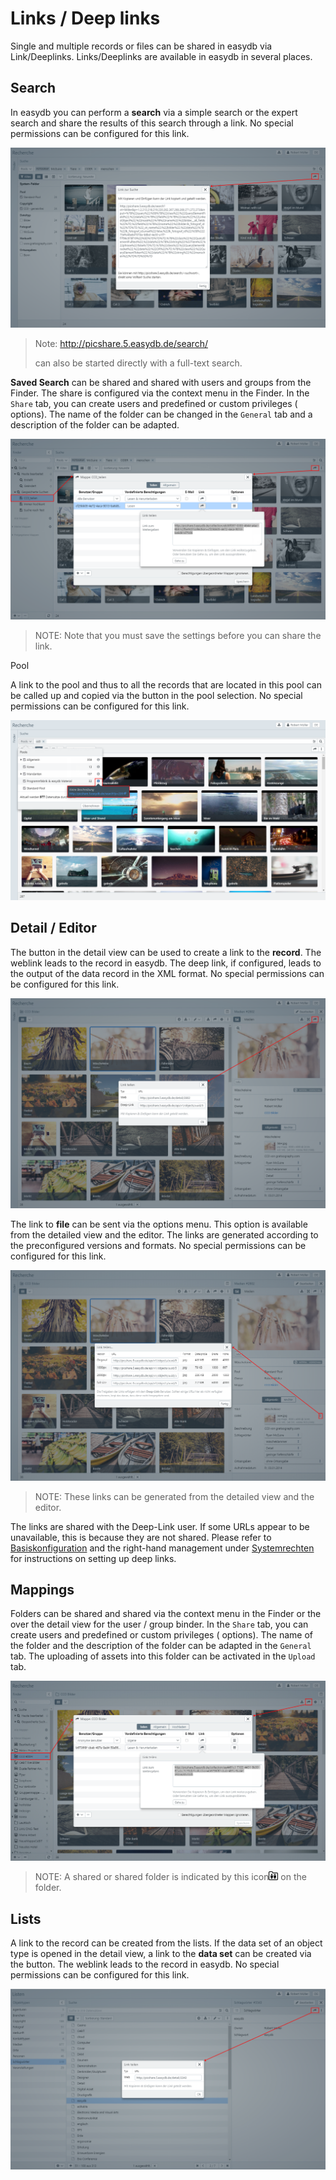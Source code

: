 # Links / Deep links

Single and multiple records or files can be shared in easydb via Link/Deeplinks. Links/Deeplinks are available in easydb in several places.

## Search

In easydb you can perform a **search** via a simple search or the expert search and share the results of this search through a link. No special permissions can be configured for this link.

![Link to search](link_search.png)

> Note: http://picshare.5.easydb.de/search/ <search> can also be started directly with a full-text search.

**Saved Search** can be shared and shared with users and groups from the Finder. The share is configured via the context menu in the Finder. In the <code class="button">Share</code> tab, you can create users and predefined or custom privileges (<i class =" fa fa-bars "> </i> options). The name of the folder can be changed in the <code class="button">General</code> tab and a description of the folder can be adapted.

![Link to saved search](link_safed_search.png)

> NOTE: Note that you must save the settings before you can share the link.


Pool

A link to the pool and thus to all the records that are located in this pool can be called up and copied via the <i class = "fa fa-info-circle"> </i> button in the pool selection. No special permissions can be configured for this link.

![Link to the records of a pool](link_pool.png)

## Detail / Editor

The <i class = "fa fa-share"> </i> button in the detail view can be used to create a link to the **record**. The weblink leads to the record in easydb. The deep link, if configured, leads to the output of the data record in the XML format. No special permissions can be configured for this link.

![Link to the record](link_detail_asset.png)

The link to **file** can be sent via the <i class = "fa fa-ellipsis-v"> </i> options menu. This option is available from the detailed view and the editor. The links are generated according to the preconfigured versions and formats. No special permissions can be configured for this link.

![Link from detail view to the file](link_detail_file.png)

> NOTE: These links can be generated from the detailed view and the editor.

The links are shared with the Deep-Link user. If some URLs appear to be unavailable, this is because they are not shared. Please refer to [Basiskonfiguration](./././administration/base-config/base-config.md) and the right-hand management under [Systemrechten](./././rightsmanagement/rightsmanagement.md) for instructions on setting up deep links.


## Mappings

Folders can be shared and shared via the context menu in the Finder or the <i class = "fa fa-share"> </i> over the detail view for the user / group binder. In the <code class="button">Share</code> tab, you can create users and predefined or custom privileges (<i class =" fa fa-bars "> </i> options). The name of the folder and the description of the folder can be adapted in the <code class="button">General</code> tab. The uploading of assets into this folder can be activated in the <code class="button">Upload</code> tab.

![Share and share folder](link_collection.png)

> NOTE: A shared or shared folder is indicated by this icon![Shared](collection_shared.png) on ​​the folder.

## Lists

A link to the record can be created from the lists. If the data set of an object type is opened in the detail view, a link to the **data set** can be created via the <i class = "fa fa-share"> </i> button. The weblink leads to the record in easydb. No special permissions can be configured for this link.

![Link to record from list](link_list_keyword.png)